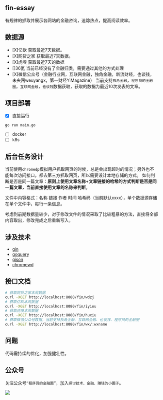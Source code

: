 ## fin-essay

有规律的抓取并展示各网站的金融咨询，追踪热点，提高阅读效率。

## 数据源
- [X]亿欧
获取最近7天数据。
- [X]网贷之家
获取最近7天数据。
- [X]虎嗅
获取最近7天的数据
- []36氪
当前已经没有了金融归类，需要通过其他的方式处理
- [X]微信公众号（金融行业网，互联网金融，独角金融，新流财经，也谈钱，未央网weuyangx，第一财经YiMagazine）
当前支持`独角金融`，`程序员的金融圈`，`互联网金融`，`也谈钱`数据获取，获取的数据为最近10次发表的文章。

## 项目部署
- [X] 直接运行
```sh
go run main.go
```
- [ ] docker
- [ ] k8s

## 后台任务设计

当前使用`chromedp`模拟用户抓取网页的时候，总是会出现超时的情况；另外也不能每次访问接口，都去第三方抓取网页，所以需要设计本地存储的方式。
如何判断是否是同一篇文章：**原则上使用文章名称+文章链接的哈希的方式判断是否是同一篇文章，当前直接使用文章的名称来判断**。

文件中内容格式：名称 链接 作者 时间 哈希码（当前默认xxxx），单个数据源存储在单个文件中，每行一条信息。

考虑到前期数据量较少，对于修改文件的情况采取了比较粗暴的方法，直接将全部内容取出，修改完成之后重新写入。

## 涉及技术

- [gin](https://github.com/gin-gonic/gin)
- [goquery](https://github.com/PuerkitoBio/goquery)
- [gjson](https://github.com/tidwall/gjson)
- [chromewd](https://github.com/chromedp/chromedp)

## 接口文档
```sh
# 获取网贷之家本周数据
curl -XGET http://localhost:8080/fin/wdzj
# 获取亿欧本周数据
curl -XGET http://localhost:8080/fin/iyiou
# 获取虎嗅本周数据
curl -XGET http://localhost:8080/fin/huxiu
# 获取微信公众号数据，当前支持独角金融、互联网金融、也谈钱、程序员的金融圈
curl -XGET http://localhost:8080/fin/wx/:wxname
```

## 问题

代码需持续的优化，加强健壮性。

## 公众号
关注公众号`“程序员的金融圈”`，加入`探讨技术、金融、赚钱的小圈子`。

![](https://user-gold-cdn.xitu.io/2019/6/9/16b39674126fc0f0?imageView2/0/w/1280/h/960/format/webp/ignore-error/1)
